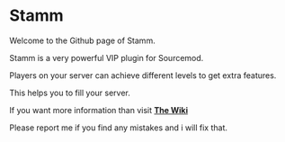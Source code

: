 # Stamm #

    
Welcome to the Github page of Stamm.  

Stamm is a very powerful VIP plugin for Sourcemod.   

Players on your server can achieve different levels to get extra features.   

This helps you to fill your server.

If you want more information than visit [**The Wiki**](wiki)

Please report me if you find any mistakes and i will fix that.
